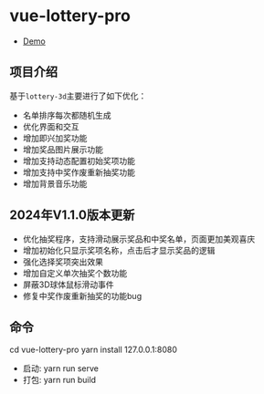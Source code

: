 # vue-lottery-pro
- [Demo](https://onesir.github.io/vue-lottery-pro/)

## 项目介绍
基于`lottery-3d`主要进行了如下优化：
- 名单排序每次都随机生成
- 优化界面和交互
- 增加即兴加奖功能
- 增加奖品图片展示功能
- 增加支持动态配置初始奖项功能
- 增加支持中奖作废重新抽奖功能
- 增加背景音乐功能

## 2024年V1.1.0版本更新
- 优化抽奖程序，支持滑动展示奖品和中奖名单，页面更加美观喜庆
- 增加初始化只显示奖项名称，点击后才显示奖品的逻辑
- 强化选择奖项突出效果
- 增加自定义单次抽奖个数功能
- 屏蔽3D球体鼠标滑动事件
- 修复中奖作废重新抽奖的功能bug

## 命令
cd vue-lottery-pro
yarn install
127.0.0.1:8080
- 启动: yarn run serve
- 打包: yarn run build

